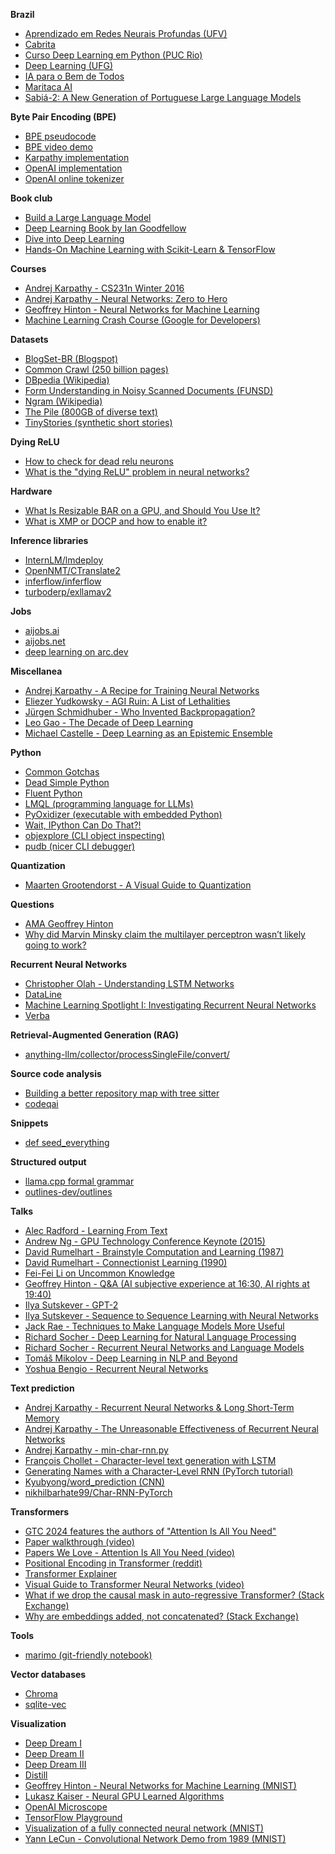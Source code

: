 **Brazil**

- [Aprendizado em Redes Neurais Profundas (UFV)](https://ufv-inf721.lucasnferreira.com/)
- [Cabrita](https://github.com/22-hours/cabrita)
- [Curso Deep Learning em Python (PUC Rio)](https://ica.ele.puc-rio.br/cursos/deep-learning-em-python/)
- [Deep Learning (UFG)](https://www.youtube.com/playlist?list=PLSZEVLiOtIgF19_cPrvhJC2bWn-dUh1zB)
- [IA para o Bem de Todos](https://www.gov.br/mcti/pt-br/acompanhe-o-mcti/cct/legislacao/arquivos/IA_para_o_Bem_de_Todos.pdf)
- [Maritaca AI](https://www.maritaca.ai/)
- [Sabiá-2: A New Generation of Portuguese Large Language Models](https://arxiv.org/pdf/2403.09887)

**Byte Pair Encoding (BPE)**

- [BPE pseudocode](http://www.pennelynn.com/Documents/CUJ/HTML/94HTML/19940045.HTM#0045_0026)
- [BPE video demo](https://www.youtube.com/watch?v=HEikzVL-lZU)
- [Karpathy implementation](https://github.com/karpathy/minbpe)
- [OpenAI implementation](https://github.com/openai/tiktoken)
- [OpenAI online tokenizer](https://platform.openai.com/tokenizer)

**Book club**

- [Build a Large Language Model](https://www.youtube.com/playlist?list=PLheFoa5iXad7-YWe-Wd7n_1udggti4JiT)
- [Deep Learning Book by Ian Goodfellow](https://www.youtube.com/playlist?list=PLbBjZEwyU7W1CDs3Vx_GOJ9b3EgYQB3GE)
- [Dive into Deep Learning](https://www.youtube.com/playlist?list=PLGSHbNsNO4ViFXawDmx-kEz7zGziOpNSb)
- [Hands-On Machine Learning with Scikit-Learn & TensorFlow](https://www.youtube.com/playlist?list=PLheFoa5iXad7r2AhM3mwGr3t_GUGumQC2)

**Courses**

- [Andrej Karpathy - CS231n Winter 2016](https://www.youtube.com/playlist?list=PLkt2uSq6rBVctENoVBg1TpCC7OQi31AlC)
- [Andrej Karpathy - Neural Networks: Zero to Hero](https://karpathy.ai/zero-to-hero.html)
- [Geoffrey Hinton - Neural Networks for Machine Learning](https://www.youtube.com/playlist?list=PLLssT5z_DsK_gyrQ_biidwvPYCRNGI3iv)
- [Machine Learning Crash Course (Google for Developers)](https://developers.google.com/machine-learning/crash-course)

**Datasets**

- [BlogSet-BR (Blogspot)](https://www.inf.pucrs.br/linatural/wordpress/recursos-e-ferramentas/blogset-br/)
- [Common Crawl (250 billion pages)](https://commoncrawl.org/latest-crawl)
- [DBpedia (Wikipedia)](https://databus.dbpedia.org/dbpedia/collections/latest-core)
- [Form Understanding in Noisy Scanned Documents (FUNSD)](https://guillaumejaume.github.io/FUNSD/)
- [Ngram (Wikipedia)](https://nlp.cs.nyu.edu/wikipedia-data/)
- [The Pile (800GB of diverse text)](https://pile.eleuther.ai/)
- [TinyStories (synthetic short stories)](https://huggingface.co/datasets/roneneldan/TinyStories)

**Dying ReLU**

- [How to check for dead relu neurons](https://datascience.stackexchange.com/questions/18810/how-to-check-for-dead-relu-neurons)
- [What is the "dying ReLU" problem in neural networks?](https://datascience.stackexchange.com/questions/5706/what-is-the-dying-relu-problem-in-neural-networks)

**Hardware**

- [What Is Resizable BAR on a GPU, and Should You Use It?](https://www.howtogeek.com/819578/what-is-resizable-bar-on-a-gpu/)
- [What is XMP or DOCP and how to enable it?](https://www.nicehash.com/blog/post/what-is-xmp-or-docp-and-how-to-enable-it)

**Inference libraries**

- [InternLM/lmdeploy](https://github.com/InternLM/lmdeploy)
- [OpenNMT/CTranslate2](https://github.com/OpenNMT/CTranslate2)
- [inferflow/inferflow](https://github.com/inferflow/inferflow)
- [turboderp/exllamav2](https://github.com/turboderp/exllamav2)

**Jobs**

- [aijobs.ai](https://aijobs.ai/)
- [aijobs.net](https://aijobs.net/)
- [deep learning on arc.dev](https://arc.dev/remote-jobs/deep-learning)

**Miscellanea**

- [Andrej Karpathy - A Recipe for Training Neural Networks](https://karpathy.github.io/2019/04/25/recipe/)
- [Eliezer Yudkowsky - AGI Ruin: A List of Lethalities](https://www.lesswrong.com/posts/uMQ3cqWDPHhjtiesc/agi-ruin-a-list-of-lethalities)
- [Jürgen Schmidhuber - Who Invented Backpropagation?](https://people.idsia.ch/~juergen/who-invented-backpropagation.html)
- [Leo Gao - The Decade of Deep Learning](https://bmk.sh/2019/12/31/The-Decade-of-Deep-Learning/)
- [Michael Castelle - Deep Learning as an Epistemic Ensemble](https://castelle.org/pages/deep-learning-as-an-epistemic-ensemble.html)

**Python**

- [Common Gotchas](https://docs.python-guide.org/writing/gotchas/)
- [Dead Simple Python](https://www.google.com/books/edition/Dead_Simple_Python/MPBmEAAAQBAJ)
- [Fluent Python](https://www.google.com/books/edition/Fluent_Python/bIZHCgAAQBAJ)
- [LMQL (programming language for LLMs)](https://github.com/eth-sri/lmql)
- [PyOxidizer (executable with embedded Python)](https://github.com/indygreg/PyOxidizer)
- [Wait, IPython Can Do That?!](https://switowski.com/blog/wait-ipython-can-do-that/)
- [objexplore (CLI object inspecting)](https://github.com/kylepollina/objexplore)
- [pudb (nicer CLI debugger)](https://github.com/inducer/pudb)

**Quantization**

- [Maarten Grootendorst - A Visual Guide to Quantization](https://newsletter.maartengrootendorst.com/p/a-visual-guide-to-quantization)

**Questions**

- [AMA Geoffrey Hinton](https://www.reddit.com/r/MachineLearning/comments/2lmo0l/ama_geoffrey_hinton/)
- [Why did Marvin Minsky claim the multilayer perceptron wasn’t likely going to work?](https://www.quora.com/Why-did-Marvin-Minsky-claim-the-multilayer-perceptron-wasn-t-likely-going-to-work-without-giving-much-evidence-Is-isn-t-intuitvely-obvious-that-multilayer-perceptron-could-overcome-the-limitations-of-single-layer)

**Recurrent Neural Networks**

- [Christopher Olah - Understanding LSTM Networks](https://colah.github.io/posts/2015-08-Understanding-LSTMs/)
- [DataLine](https://github.com/RamiAwar/dataline)
- [Machine Learning Spotlight I: Investigating Recurrent Neural Networks](https://medium.com/@SAPCAI/machine-learning-spotlight-i-investigating-recurrent-neural-networks-40a84067e916)
- [Verba](https://github.com/weaviate/Verba)

**Retrieval-Augmented Generation (RAG)**

- [anything-llm/collector/processSingleFile/convert/](https://github.com/Mintplex-Labs/anything-llm/tree/9b86bbd/collector/processSingleFile/convert)

**Source code analysis**

- [Building a better repository map with tree sitter](https://aider.chat/2023/10/22/repomap.html)
- [codeqai](https://github.com/fynnfluegge/codeqai)

**Snippets**

- [def seed\_everything](https://github.com/ai-forever/ru-dalle/blob/e96631a/rudalle/utils.py#L10-L17)

**Structured output**

- [llama.cpp formal grammar](https://github.com/ggerganov/llama.cpp/blob/master/grammars/README.md)
- [outlines-dev/outlines](https://github.com/outlines-dev/outlines)

**Talks**

- [Alec Radford - Learning From Text](https://www.youtube.com/watch?v=BnpB3GrpsfM)
- [Andrew Ng - GPU Technology Conference Keynote (2015)](https://video.ibm.com/recorded/60113824)
- [David Rumelhart - Brainstyle Computation and Learning (1987)](http://thesciencenetwork.org/programs/cogsci-2010/david-rumelhart)
- [David Rumelhart - Connectionist Learning (1990)](http://thesciencenetwork.org/programs/cogsci-2010/david-rumelhart-1)
- [Fei-Fei Li on Uncommon Knowledge](https://www.youtube.com/watch?v=10_fZRdCM7Q)
- [Geoffrey Hinton - Q&A (AI subjective experience at 16:30, AI rights at 19:40)](https://www.youtube.com/watch?v=PTF5Up1hMhw)
- [Ilya Sutskever - GPT-2](https://www.youtube.com/watch?v=T0I88NhR_9M)
- [Ilya Sutskever - Sequence to Sequence Learning with Neural Networks](https://www.youtube.com/watch?v=-uyXE7dY5H0)
- [Jack Rae - Techniques to Make Language Models More Useful](https://www.youtube.com/watch?v=8krnBzywtbs)
- [Richard Socher - Deep Learning for Natural Language Processing](https://www.youtube.com/watch?v=oGk1v1jQITw)
- [Richard Socher - Recurrent Neural Networks and Language Models](https://www.youtube.com/watch?v=Keqep_PKrY8)
- [Tomáš Mikolov - Deep Learning in NLP and Beyond](https://www.youtube.com/watch?v=zAJdS-nBdL0)
- [Yoshua Bengio - Recurrent Neural Networks](https://www.youtube.com/watch?v=AYku9C9XoB8)

**Text prediction**

- [Andrej Karpathy - Recurrent Neural Networks & Long Short-Term Memory](https://www.youtube.com/watch?v=qPcCk1V1JO8)
- [Andrej Karpathy - The Unreasonable Effectiveness of Recurrent Neural Networks](https://karpathy.github.io/2015/05/21/rnn-effectiveness/)
- [Andrej Karpathy - min-char-rnn.py](https://gist.github.com/karpathy/d4dee566867f8291f086)
- [François Chollet - Character-level text generation with LSTM](https://keras.io/examples/generative/lstm_character_level_text_generation/)
- [Generating Names with a Character-Level RNN (PyTorch tutorial)](https://pytorch.org/tutorials/intermediate/char_rnn_generation_tutorial.html)
- [Kyubyong/word\_prediction (CNN)](https://github.com/Kyubyong/word_prediction)
- [nikhilbarhate99/Char-RNN-PyTorch](https://github.com/nikhilbarhate99/Char-RNN-PyTorch)

**Transformers**

- [GTC 2024 features the authors of "Attention Is All You Need"](https://www.youtube.com/watch?v=hC_qASRcBhU)
- [Paper walkthrough (video)](https://www.youtube.com/watch?v=iDulhoQ2pro)
- [Papers We Love - Attention Is All You Need (video)](https://www.youtube.com/watch?v=TvU3ayIMWpE)
- [Positional Encoding in Transformer (reddit)](https://www.reddit.com/r/MachineLearning/comments/cttefo/comment/exs7d08/)
- [Transformer Explainer](https://poloclub.github.io/transformer-explainer/)
- [Visual Guide to Transformer Neural Networks (video)](https://www.youtube.com/watch?v=dichIcUZfOw)
- [What if we drop the causal mask in auto-regressive Transformer? (Stack Exchange)](https://ai.stackexchange.com/q/40917/87091)
- [Why are embeddings added, not concatenated? (Stack Exchange)](https://ai.stackexchange.com/q/35990/87091)

**Tools**

- [marimo (git-friendly notebook)](https://marimo.io/)

**Vector databases**

- [Chroma](https://www.trychroma.com/)
- [sqlite-vec](https://github.com/asg017/sqlite-vec)

**Visualization**

- [Deep Dream I](https://www.youtube.com/watch?v=BsYjsgE76hc)
- [Deep Dream II](https://www.youtube.com/watch?v=5biMPQOcEy8)
- [Deep Dream III](https://www.youtube.com/watch?v=srn3tMW9Ges)
- [Distill](https://distill.pub/)
- [Geoffrey Hinton - Neural Networks for Machine Learning (MNIST)](https://www.youtube.com/watch?v=uixGgMInc48)
- [Lukasz Kaiser - Neural GPU Learned Algorithms](https://www.youtube.com/watch?v=LzC8NkTZAF4)
- [OpenAI Microscope](https://microscope.openai.com/)
- [TensorFlow Playground](http://playground.tensorflow.org/)
- [Visualization of a fully connected neural network (MNIST)](https://www.youtube.com/watch?v=sDDjJRnnHao)
- [Yann LeCun - Convolutional Network Demo from 1989 (MNIST)](https://www.youtube.com/watch?v=FwFduRA_L6Q)
